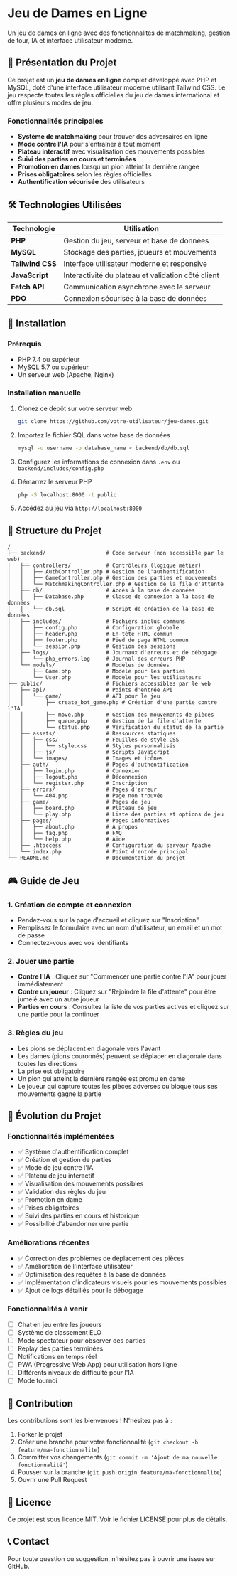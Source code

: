# Jeu de Dames en Ligne

Un jeu de dames en ligne avec des fonctionnalités de matchmaking, gestion de tour, IA et interface utilisateur moderne.

## 📌 Présentation du Projet

Ce projet est un **jeu de dames en ligne** complet développé avec PHP et MySQL, doté d'une interface utilisateur moderne utilisant Tailwind CSS. Le jeu respecte toutes les règles officielles du jeu de dames international et offre plusieurs modes de jeu.

### Fonctionnalités principales
- **Système de matchmaking** pour trouver des adversaires en ligne
- **Mode contre l'IA** pour s'entraîner à tout moment
- **Plateau interactif** avec visualisation des mouvements possibles
- **Suivi des parties en cours et terminées**
- **Promotion en dames** lorsqu'un pion atteint la dernière rangée
- **Prises obligatoires** selon les règles officielles
- **Authentification sécurisée** des utilisateurs

## 🛠️ Technologies Utilisées

| **Technologie**      | **Utilisation** |
|----------------------|------------------------------------------------------|
| **PHP**              | Gestion du jeu, serveur et base de données           |
| **MySQL**            | Stockage des parties, joueurs et mouvements          |
| **Tailwind CSS**     | Interface utilisateur moderne et responsive          |
| **JavaScript**       | Interactivité du plateau et validation côté client   |
| **Fetch API**        | Communication asynchrone avec le serveur             |
| **PDO**              | Connexion sécurisée à la base de données             |

## 🚀 Installation

### Prérequis
- PHP 7.4 ou supérieur
- MySQL 5.7 ou supérieur
- Un serveur web (Apache, Nginx)

### Installation manuelle
1. Clonez ce dépôt sur votre serveur web
   ```bash
   git clone https://github.com/votre-utilisateur/jeu-dames.git
   ```

2. Importez le fichier SQL dans votre base de données
   ```bash
   mysql -u username -p database_name < backend/db/db.sql
   ```

3. Configurez les informations de connexion dans `.env` ou `backend/includes/config.php`

4. Démarrez le serveur PHP
   ```bash
   php -S localhost:8000 -t public
   ```

5. Accédez au jeu via `http://localhost:8000`

## 📂 Structure du Projet

```
/
├── backend/                   # Code serveur (non accessible par le web)
│   ├── controllers/           # Contrôleurs (logique métier)
│   │   ├── AuthController.php # Gestion de l'authentification
│   │   ├── GameController.php # Gestion des parties et mouvements
│   │   └── MatchmakingController.php # Gestion de la file d'attente
│   ├── db/                    # Accès à la base de données
│   │   ├── Database.php       # Classe de connexion à la base de données
│   │   └── db.sql             # Script de création de la base de données
│   ├── includes/              # Fichiers inclus communs
│   │   ├── config.php         # Configuration globale
│   │   ├── header.php         # En-tête HTML commun
│   │   ├── footer.php         # Pied de page HTML commun
│   │   └── session.php        # Gestion des sessions
│   ├── logs/                  # Journaux d'erreurs et de débogage
│   │   └── php_errors.log     # Journal des erreurs PHP
│   └── models/                # Modèles de données
│       ├── Game.php           # Modèle pour les parties
│       └── User.php           # Modèle pour les utilisateurs
├── public/                    # Fichiers accessibles par le web
│   ├── api/                   # Points d'entrée API
│   │   └── game/              # API pour le jeu
│   │       ├── create_bot_game.php # Création d'une partie contre l'IA
│   │       ├── move.php       # Gestion des mouvements de pièces
│   │       ├── queue.php      # Gestion de la file d'attente
│   │       └── status.php     # Vérification du statut de la partie
│   ├── assets/                # Ressources statiques
│   │   ├── css/               # Feuilles de style CSS
│   │   │   └── style.css      # Styles personnalisés
│   │   ├── js/                # Scripts JavaScript
│   │   └── images/            # Images et icônes
│   ├── auth/                  # Pages d'authentification
│   │   ├── login.php          # Connexion
│   │   ├── logout.php         # Déconnexion
│   │   └── register.php       # Inscription
│   ├── errors/                # Pages d'erreur
│   │   └── 404.php            # Page non trouvée
│   ├── game/                  # Pages de jeu
│   │   ├── board.php          # Plateau de jeu
│   │   └── play.php           # Liste des parties et options de jeu
│   ├── pages/                 # Pages informatives
│   │   ├── about.php          # À propos
│   │   ├── faq.php            # FAQ
│   │   └── help.php           # Aide
│   ├── .htaccess              # Configuration du serveur Apache
│   └── index.php              # Point d'entrée principal
└── README.md                  # Documentation du projet
```

## 🎮 Guide de Jeu

### 1. Création de compte et connexion
- Rendez-vous sur la page d'accueil et cliquez sur "Inscription"
- Remplissez le formulaire avec un nom d'utilisateur, un email et un mot de passe
- Connectez-vous avec vos identifiants

### 2. Jouer une partie
- **Contre l'IA** : Cliquez sur "Commencer une partie contre l'IA" pour jouer immédiatement
- **Contre un joueur** : Cliquez sur "Rejoindre la file d'attente" pour être jumelé avec un autre joueur
- **Parties en cours** : Consultez la liste de vos parties actives et cliquez sur une partie pour la continuer

### 3. Règles du jeu
- Les pions se déplacent en diagonale vers l'avant
- Les dames (pions couronnés) peuvent se déplacer en diagonale dans toutes les directions
- La prise est obligatoire
- Un pion qui atteint la dernière rangée est promu en dame
- Le joueur qui capture toutes les pièces adverses ou bloque tous ses mouvements gagne la partie

## 🔄 Évolution du Projet

### Fonctionnalités implémentées
- ✅ Système d'authentification complet
- ✅ Création et gestion de parties
- ✅ Mode de jeu contre l'IA
- ✅ Plateau de jeu interactif
- ✅ Visualisation des mouvements possibles
- ✅ Validation des règles du jeu
- ✅ Promotion en dame
- ✅ Prises obligatoires
- ✅ Suivi des parties en cours et historique
- ✅ Possibilité d'abandonner une partie

### Améliorations récentes
- ✅ Correction des problèmes de déplacement des pièces
- ✅ Amélioration de l'interface utilisateur
- ✅ Optimisation des requêtes à la base de données
- ✅ Implémentation d'indicateurs visuels pour les mouvements possibles
- ✅ Ajout de logs détaillés pour le débogage

### Fonctionnalités à venir
- [ ] Chat en jeu entre les joueurs
- [ ] Système de classement ELO
- [ ] Mode spectateur pour observer des parties
- [ ] Replay des parties terminées
- [ ] Notifications en temps réel
- [ ] PWA (Progressive Web App) pour utilisation hors ligne
- [ ] Différents niveaux de difficulté pour l'IA
- [ ] Mode tournoi

## 🤝 Contribution

Les contributions sont les bienvenues ! N'hésitez pas à :
1. Forker le projet
2. Créer une branche pour votre fonctionnalité (`git checkout -b feature/ma-fonctionnalite`)
3. Committer vos changements (`git commit -m 'Ajout de ma nouvelle fonctionnalité'`)
4. Pousser sur la branche (`git push origin feature/ma-fonctionnalite`)
5. Ouvrir une Pull Request

## 📜 Licence

Ce projet est sous licence MIT. Voir le fichier LICENSE pour plus de détails.

## 📞 Contact

Pour toute question ou suggestion, n'hésitez pas à ouvrir une issue sur GitHub.
